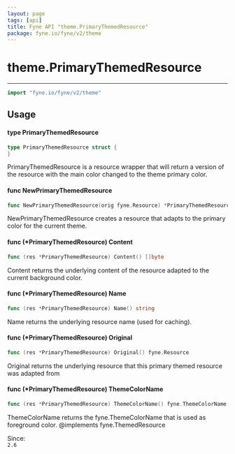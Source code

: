 ```yaml
---
layout: page
tags: [api]
title: Fyne API "theme.PrimaryThemedResource"
package: fyne.io/fyne/v2/theme
---
```


# theme.PrimaryThemedResource
---
```go
import "fyne.io/fyne/v2/theme"
```

## Usage

#### type PrimaryThemedResource

```go
type PrimaryThemedResource struct {
}
```

PrimaryThemedResource is a resource wrapper that will return a version of the resource with the main color changed to the theme primary color.

#### func  NewPrimaryThemedResource

```go
func NewPrimaryThemedResource(orig fyne.Resource) *PrimaryThemedResource
```
NewPrimaryThemedResource creates a resource that adapts to the primary color for the current theme.

#### func (*PrimaryThemedResource) Content

```go
func (res *PrimaryThemedResource) Content() []byte
```
Content returns the underlying content of the resource adapted to the current background color.

#### func (*PrimaryThemedResource) Name

```go
func (res *PrimaryThemedResource) Name() string
```
Name returns the underlying resource name (used for caching).

#### func (*PrimaryThemedResource) Original

```go
func (res *PrimaryThemedResource) Original() fyne.Resource
```
Original returns the underlying resource that this primary themed resource was adapted from

#### func (*PrimaryThemedResource) ThemeColorName

```go
func (res *PrimaryThemedResource) ThemeColorName() fyne.ThemeColorName
```
ThemeColorName returns the fyne.ThemeColorName that is used as foreground color. @implements fyne.ThemedResource


<div class="since">Since: <code>
2.6</code></div>
